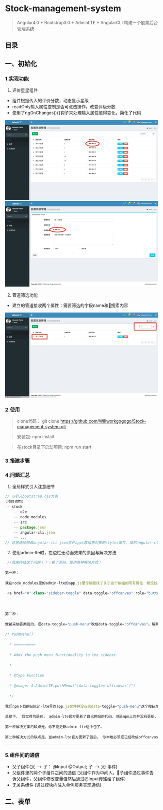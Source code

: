 # Stock-management-system
> Angular4.0 + Bootstrap3.0 + AdminLTE + AngularCLI 构建一个股票后台管理系统


## 目录

## 一、初始化

### 1.实现功能
1. 评价星星组件
  - 组件根据传入的评价分数，动态显示星级
  - readOnly输入属性控制是否可点击操作，改变评级分数
  - 使用了ngOnChanges(){}钩子来处理输入属性值得变化，简化了代码

![img](./stock/src/assets/myimg/star.png)
![img1](./stock/src/assets/myimg/star1.png)


2. 管道筛选功能
  - 建立的管道接收两个属性：需要筛选的字段name和搜索内容
  
![pipe](./stock/src/assets/myimg/pipe.png)
### 2.使用

> clone代码： git clone https://github.com/Willworkgogogo/Stock-management-system.git

> 安装包: npm install

> 在stock目录下启动项目: npm run start

### 3.搭建步骤



### 4.问题汇总


1. 全局样式引入注意细节
```javascript
// 以引入bootstrap.css为例
(项目结构)
-- stock
    -- e2e
    -- node_modules
    -- src
    -- package.json
    -- angular-cli.json
    -- ...
// 这里选择修改angular-cli.json文件apps数组里对象的styles属性，虽然angular-cli.json是和node_modules同级，但是这里却要以src内部文件的位置作为参考， 所以引用node_modules里的文件时，相对地址需要写成"../node_modules/bootstrap/dist/css/bootstrap.css"

```



2. 使用admin-lte时，左边栏无动画效果的原因与解决方法
```javascript
 //我来终结这个问题！！！看了源码，提供两种解决方式！ 

第一种：

我在node_modules里的admin-lte的app.js里仔细查找了关于这个按钮的所有属性，都没找到，然后去了github查看了最新的代码， 人家文件名都换了，不叫app.js了，改成AdminLTE.js了， 然后里面是有[data-toggle=push-menu]获取这个元素，当然绑定了相关方法。我最简单的方式就是把这个文件copy过来，放在和app,js同级目录，引用，页面上效果毫无悬念就出来了。

 <a href="#" class="sidebar-toggle" data-toggle="offcanvas" role="button">



第二种：

像被采纳答案说的，把data-toggle="push-menu"改成data-toggle="offcanvas"。解释下原因，这个东西跟bootstrap没有任何关系，这是admin-lte的一个坑。app.js的第313行开始是关于这个动画效果的js操作，下面是它的完整注释：

/* PushMenu()

  * ==========

  * Adds the push menu functionality to the sidebar.

  *

  * @type Function

  * @usage: $.AdminLTE.pushMenu("[data-toggle='offcanvas']")

  */

我们npm下载的admin-lte里的app.js文件并没有给data-toggle="push-menu"这个按钮加任何操作， 实际人家是要给data-toggle="offcanvas"加左边栏这个效果。

总结下， 我觉得坑是在， admin-lte官方更新了自己网站的代码，但是npm上的并没有更新，所以才导致了这个问题。

第一种解决方案的缺点是，你不能更新admin-lte这个包了。

第二种解决方式的缺点是，当admin-lte官方更新了包后， 你本地必须把已经改成offcanvas的按钮给改回push-menu， 因为官网最新的就是push-menu。

```

-----------
### 5.组件间的通信
- 父子组件(父 --> 子： @Input @Output; 子 --> 父: 事件)
- 父组件里的两个子组件之间的通信 (父组件作为中间人，子组件通过事件告诉父组件，父组件修改变量值然后通过@Input传递给子组件)
- 无关系组件 (通过模块内注入单例服务实现通信)


## 二、表单




